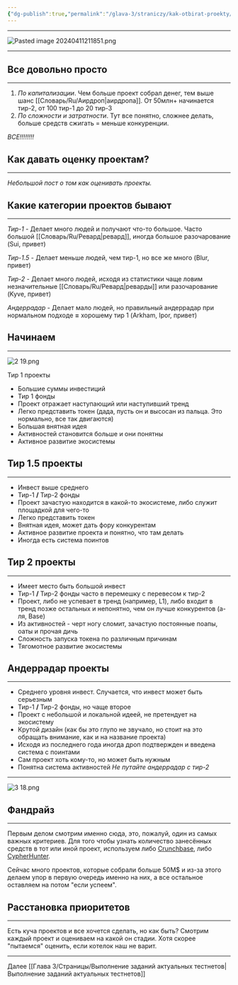 ```yaml
---
{"dg-publish":true,"permalink":"/glava-3/straniczy/kak-otbirat-proekty/"}
---
```



---

![Pasted image 20240411211851.png](/img/user/Images/Pasted%20image%2020240411211851.png)

---

## Все довольно просто
---
  
1. _По капитализации_. Чем больше проект собрал денег, тем выше шанс [[Словарь/Ru/Аирдроп\|аирдропа]]. От 50млн+ начинается тир-2, от 100 тир-1 до 20 тир-3
2. _По сложности и затратности_. Тут все понятно, сложнее делать, больше средств сжигать = меньше конкуренции.

_ВСЕ!!!!!!!!_

## Как давать оценку проектам?
---

_Небольшой пост о том как оценивать проекты._

## Какие категории проектов бывают
---

_Тир-1_ - Делает много людей и получают что-то большое. Часто большой [[Словарь/Ru/Ревард\|ревард]], иногда большое разочарование (Sui, привет)

_Тир-1.5_ - Делает меньше людей, чем тир-1, но все же много (Blur, привет)

_Тир-2_ - Делает много людей, исходя из статистики чаще ловим незначительные [[Словарь/Ru/Ревард\|реварды]] или разочарование (Kyve, привет)

_Андеррадар_ - Делает мало людей, но правильный андеррадар при нормальном подходе **\=** хорошему тир 1 (Arkham, Ipor, привет)

## Начинаем
---

![2 19.png](/img/user/Images/2%2019.png)

Тир 1 проекты

* Большие суммы инвестиций
* Тир 1 фонды
* Проект отражает наступающий или наступивший тренд
* Легко представить токен (дада, пусть он и высосан из пальца. Это нормально, все так двигаются)
* Большая внятная идея
* Активностей становится больше и они понятны
* Активное развитие экосистемы

## Тир 1.5 проекты
---

* Инвест выше среднего
* Тир-1 **/** Тир-2 фонды
* Проект зачастую находится в какой-то экосистеме, либо служит площадкой для чего-то
* Легко представить токен
* Внятная идея, может дать фору конкурентам
* Активное развитие проекта и понятно, что там делать
* Иногда есть система поинтов

## Тир 2 проекты
---

* Имеет место быть большой инвест
* Тир-1 **/** Тир-2 фонды часто в перемешку с перевесом к тир-2
* Проект, либо не успевает в тренд (например, L1), либо входит в тренд позже остальных и непонятно, чем он лучше конкурентов (а-ля, Base)
* Из активностей - черт ногу сломит, зачастую постоянные поапы, оаты и прочая дичь
* Сложность запуска токена по различным причинам
* Тягомотное развитие экосистемы

## Андеррадар проекты
---

* Среднего уровня инвест. Случается, что инвест может быть серьезным
* Тир-1 **/** Тир-2 фонды, но чаще второе
* Проект с небольшой и локальной идеей, не претендует на экосистему
* Крутой дизайн (как бы это глупо не звучало, но стоит на это обращать внимание, как и на название проекта)
* Исходя из последнего года иногда дроп подтвержден и введена система с поинтами
* Сам проект хоть кому-то, но может быть нужным
* Понятна система активностей
_Не путайте андеррадар с тир-2_

---

![3 18.png](/img/user/Images/3%2018.png)

## Фандрайз
---

Первым делом смотрим именно сюда, это, пожалуй, один из самых важных критериев. Для того чтобы узнать количество занесённых средств в тот или иной проект, используем либо [Crunchbase](https://www.crunchbase.com/), либо [CypherHunter](https://www.cypherhunter.com/en/).

Сейчас много проектов, которые собрали больше 50M$ и из-за этого делаем упор в первую очередь именно на них, а все остальное оставляем на потом "если успеем".

## Расстановка приоритетов
---

Есть куча проектов и все хочется сделать, но как быть? Смотрим каждый проект и оцениваем на какой он стадии. Хотя скорее "пытаемся" оценить, если котелок наш не варит.

---

Далее [[Глава 3/Страницы/Выполнение заданий актуальных тестнетов\|Выполнение заданий актуальных тестнетов]]